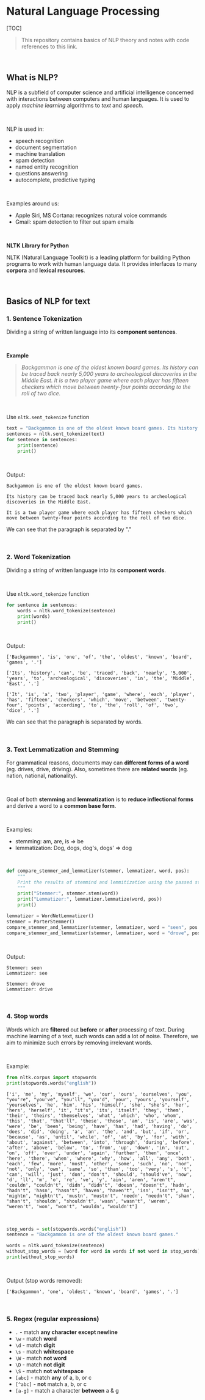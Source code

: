 # Natural Language Processing

[TOC]

> This repository contains basics of NLP theory and notes with code references to this link.

<br/>

## What is NLP?

NLP is a subfield of computer science and artificial intelligence concerned with interactions between computers and human languages. It is used to apply *machine learning* algorithms to *text* and *speech*. 

<br/>

NLP is used in:

- speech recognition
- document segmentation
- machine translation
- spam detection
- named entity recognition
- questions answering
- autocomplete, predictive typing

<br/>

Examples around us:

- Apple Siri, MS Cortana: recognizes natural voice commands
- Gmail: spam detection to filter out spam emails

<br/>

**NLTK Library for Python**

NLTK (Natural Language Toolkit) is a leading platform for building Python programs to work with human language data. It provides interfaces to many **corpora** and **lexical resources**.

<br/>

## Basics of NLP for text



### 1. Sentence Tokenization

Dividing a string of written language into its **component sentences**.

<br/>

**Example**

> *Backgammon is one of the oldest known board games. Its history can be traced back nearly 5,000 years to archeological discoveries in the Middle East. It is a two player game where each player has fifteen checkers which move between twenty-four points according to the roll of two dice.*

<br/>

Use `nltk.sent_tokenize` function

```python
text = "Backgammon is one of the oldest known board games. Its history can be traced back nearly 5,000 years to archeological discoveries in the Middle East. It is a two player game where each player has fifteen checkers which move between twenty-four points according to the roll of two dice."
sentences = nltk.sent_tokenize(text)
for sentence in sentences:
    print(sentence)
    print()
```

<br/>

Output:

```
Backgammon is one of the oldest known board games.

Its history can be traced back nearly 5,000 years to archeological discoveries in the Middle East.

It is a two player game where each player has fifteen checkers which move between twenty-four points according to the roll of two dice.
```

We can see that the paragraph is separated by "."

<br/>



### 2. Word Tokenization

Dividing a string of written language into its **component words**.

<br/>

Use `nltk.word_tokenize` function

```python
for sentence in sentences:
    words = nltk.word_tokenize(sentence)
    print(words)
    print()
```

<br/>

Output:

```
['Backgammon', 'is', 'one', 'of', 'the', 'oldest', 'known', 'board', 'games', '.']

['Its', 'history', 'can', 'be', 'traced', 'back', 'nearly', '5,000', 'years', 'to', 'archeological', 'discoveries', 'in', 'the', 'Middle', 'East', '.']

['It', 'is', 'a', 'two', 'player', 'game', 'where', 'each', 'player', 'has', 'fifteen', 'checkers', 'which', 'move', 'between', 'twenty-four', 'points', 'according', 'to', 'the', 'roll', 'of', 'two', 'dice', '.']

```

We can see that the paragraph is separated by words. 

<br/>

### 3. Text Lemmatization and Stemming

For grammatical reasons, documents may can **different forms of a word** (eg. drives, drive, driving). Also, sometimes there are **related words** (eg. nation, national, nationality).

<br/>

Goal of both **stemming** and **lemmatization** is to **reduce inflectional forms** and derive a word to a **common base form**. 

<br/>

Examples:

- stemming: am, are, is => be
- lemmatization: Dog, dogs, dog's, dogs' => dog

<br/>

```python
def compare_stemmer_and_lemmatizer(stemmer, lemmatizer, word, pos):
    """
    Print the results of stemmind and lemmitization using the passed stemmer, lemmatizer, word and pos (part of speech)
    """
    print("Stemmer:", stemmer.stem(word))
    print("Lemmatizer:", lemmatizer.lemmatize(word, pos))
    print()

lemmatizer = WordNetLemmatizer()
stemmer = PorterStemmer()
compare_stemmer_and_lemmatizer(stemmer, lemmatizer, word = "seen", pos = wordnet.VERB)
compare_stemmer_and_lemmatizer(stemmer, lemmatizer, word = "drove", pos = wordnet.VERB)
```

<br/>

Output:

```
Stemmer: seen
Lemmatizer: see

Stemmer: drove
Lemmatizer: drive
```

<br/>

### 4. Stop words

Words which are **filtered** out **before** or **after** processing of text. During machine learning of a text, such words can add a lot of noise. Therefore, we aim to minimize such errors by removing irrelevant words.

<br/>

Example:

```python
from nltk.corpus import stopwords
print(stopwords.words("english"))
```

```
['i', 'me', 'my', 'myself', 'we', 'our', 'ours', 'ourselves', 'you', "you're", "you've", "you'll", "you'd", 'your', 'yours', 'yourself', 'yourselves', 'he', 'him', 'his', 'himself', 'she', "she's", 'her', 'hers', 'herself', 'it', "it's", 'its', 'itself', 'they', 'them', 'their', 'theirs', 'themselves', 'what', 'which', 'who', 'whom', 'this', 'that', "that'll", 'these', 'those', 'am', 'is', 'are', 'was', 'were', 'be', 'been', 'being', 'have', 'has', 'had', 'having', 'do', 'does', 'did', 'doing', 'a', 'an', 'the', 'and', 'but', 'if', 'or', 'because', 'as', 'until', 'while', 'of', 'at', 'by', 'for', 'with', 'about', 'against', 'between', 'into', 'through', 'during', 'before', 'after', 'above', 'below', 'to', 'from', 'up', 'down', 'in', 'out', 'on', 'off', 'over', 'under', 'again', 'further', 'then', 'once', 'here', 'there', 'when', 'where', 'why', 'how', 'all', 'any', 'both', 'each', 'few', 'more', 'most', 'other', 'some', 'such', 'no', 'nor', 'not', 'only', 'own', 'same', 'so', 'than', 'too', 'very', 's', 't', 'can', 'will', 'just', 'don', "don't", 'should', "should've", 'now', 'd', 'll', 'm', 'o', 're', 've', 'y', 'ain', 'aren', "aren't", 'couldn', "couldn't", 'didn', "didn't", 'doesn', "doesn't", 'hadn', "hadn't", 'hasn', "hasn't", 'haven', "haven't", 'isn', "isn't", 'ma', 'mightn', "mightn't", 'mustn', "mustn't", 'needn', "needn't", 'shan', "shan't", 'shouldn', "shouldn't", 'wasn', "wasn't", 'weren', "weren't", 'won', "won't", 'wouldn', "wouldn't"]
```

<br/>

```python
stop_words = set(stopwords.words("english"))
sentence = "Backgammon is one of the oldest known board games."

words = nltk.word_tokenize(sentence)
without_stop_words = [word for word in words if not word in stop_words]
print(without_stop_words)

```

<br/>

Output (stop words removed):

```
['Backgammon', 'one', 'oldest', 'known', 'board', 'games', '.']
```

<br/>

### 5. Regex (regular expressions)

- `.` - match **any character** **except newline**
- `\w` - match **word**
- `\d` - match **digit**
- `\s` - match **whitespace**
- `\W` - match **not word**
- `\D` - match **not digit**
- `\S` - match **not whitespace**
- `[abc]` - match **any** of a, b, or c
- `[^abc]` - **not** match a, b, or c
- `[a-g]` - match a character **between** a & g

